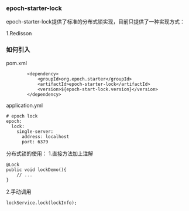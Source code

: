 ### epoch-starter-lock

epoch-starter-lock提供了标准的分布式锁实现，目前只提供了一种实现方式：

1.Redisson

### 如何引入

pom.xml

```
        <dependency>
            <groupId>org.epoch.starter</groupId>
            <artifactId>epoch-starter-lock</artifactId>
            <version>${epoch-start-lock.version}</version>
        </dependency>
```

application.yml

```
# epoch lock
epoch:
  lock:
    single-server:
      address: localhost
      port: 6379
```

分布式锁的使用： 1.直接方法加上注解

```
@Lock
public void lockDemo(){
    // ...
}
```

2.手动调用

```
lockService.lock(lockInfo);
```

